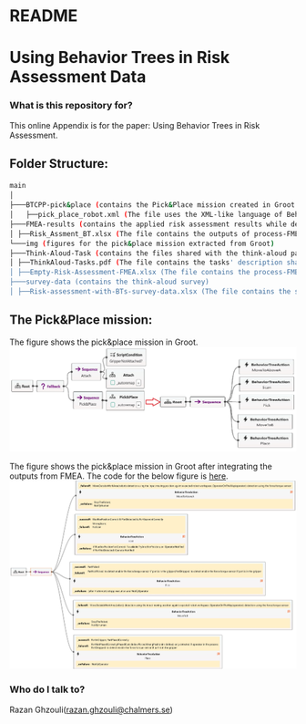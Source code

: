 # README #


# Using Behavior Trees in Risk Assessment Data

### What is this repository for? ###

This online Appendix is for the paper: Using Behavior Trees in Risk Assessment.

## Folder Structure: ##


```bash
main
│
├───BTCPP-pick&place (contains the Pick&Place mission created in Groot with the outputs from the FMEA annotated)
│	├──pick_place_robot.xml (The file uses the XML-like language of BehaviorTree.CPP to express the pick&place mission)
├───FMEA-results (contains the applied risk assessment results while developing the approach)
│ ├──Risk_Assment_BT.xlsx (The file contains the outputs of process-FMEA for the pick&place mission)
└───img (figures for the pick&place mission extracted from Groot)
├───Think-Aloud-Task (contains the files shared with the think-aloud participants)
│ ├──ThinkAloud-Tasks.pdf (The file contains the tasks' description shared with the participants)
│ ├──Empty-Risk-Assessment-FMEA.xlsx (The file contains the process-FMEA to be filled by a participant)
├───survey-data (contains the think-aloud survey)
│ ├──Risk-assessment-with-BTs-survey-data.xlsx (The file contains the survey questions and the answers of the external participants)
```
## The Pick&Place mission:
The figure shows the pick&place mission in Groot.
![Alt text](img/BT_mission_all.jpg)

The figure shows the pick&place mission in Groot after integrating the outputs from FMEA. The code for the below figure is [here](/BTCPP-pick%26place/pick_place_robot.xml).
![Alt text](img/BT_mission_annotated_Groot.jpg)

### Who do I talk to? ###
Razan Ghzouli(razan.ghzouli@chalmers.se)
